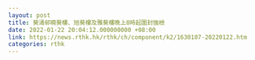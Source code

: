 ```yaml
---
layout: post
title: 葵涌邨曉葵樓、旭葵樓及雅葵樓晚上8時起圍封強檢
date: 2022-01-22 20:04:12.000000000 +08:00
link: https://news.rthk.hk/rthk/ch/component/k2/1630107-20220122.htm
categories: rthk
---
```



